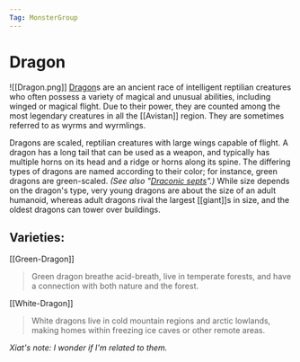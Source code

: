 ```yaml
---
Tag: MonsterGroup
---
```

# Dragon
![[Dragon.png]]
[Dragon](https://pathfinderwiki.com/wiki/Dragon)s are an ancient race of intelligent reptilian creatures who often possess a variety of magical and unusual abilities, including winged or magical flight. Due to their power, they are counted among the most legendary creatures in all the [[Avistan]] region. They are sometimes referred to as wyrms and wyrmlings.

Dragons are scaled, reptilian creatures with large wings capable of flight. A dragon has a long tail that can be used as a weapon, and typically has multiple horns on its head and a ridge or horns along its spine. The differing types of dragons are named according to their color; for instance, green dragons are green-scaled. _(See also "[Draconic septs](https://pathfinderwiki.com/wiki/Dragon#Draconic_septs)".)_ While size depends on the dragon's type, very young dragons are about the size of an adult humanoid, whereas adult dragons rival the largest [[giant]]s in size, and the oldest dragons can tower over buildings.

## Varieties:
[[Green-Dragon]]
> Green dragon breathe acid-breath, live in temperate forests, and have a connection with both nature and the forest. 

[[White-Dragon]]
>White dragons live in cold mountain regions and arctic lowlands, making homes within freezing ice caves or other remote areas. 

*Xiat's note: I wonder if I'm related to them.*
